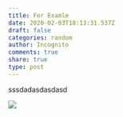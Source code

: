 ```yaml
---
title: For Examle
date: 2020-02-03T18:13:31.537Z
draft: false
categories: random
author: Incognito
comments: true
share: true
type: post
---
```

sssdadasdasdasd

![](uploads/feelings-icon-12.jpg)
